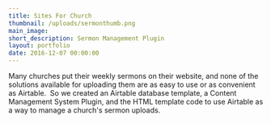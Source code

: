 ```yaml
---
title: Sites For Church
thumbnail: /uploads/sermonthumb.png
main_image:
short_description: Sermon Management Plugin
layout: portfolio
date: 2016-12-07 00:00:00
---
```



Many churches put their weekly sermons on their website, and none of the solutions available for uploading them are as easy to use or as convenient as Airtable. &nbsp;So we created an Airtable database template, a Content Management System Plugin, and the HTML template code to use Airtable as a way to manage a church's sermon uploads.